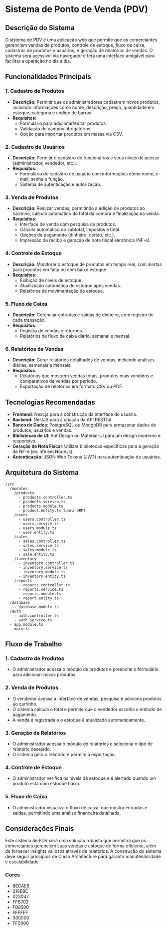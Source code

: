 # Sistema de Ponto de Venda (PDV)

## Descrição do Sistema

O sistema de PDV é uma aplicação web que permite que os comerciantes gerenciem vendas de produtos, controle de estoque, fluxo de caixa, cadastros de produtos e usuários, e geração de relatórios de vendas. O sistema será acessível via navegador e terá uma interface amigável para facilitar a operação no dia a dia.

## Funcionalidades Principais

### 1. Cadastro de Produtos

- **Descrição**: Permitir que os administradores cadastrem novos produtos, incluindo informações como nome, descrição, preço, quantidade em estoque, categoria e código de barras.
- **Requisitos**:
  - Formulário para adicionar/editar produtos.
  - Validação de campos obrigatórios.
  - Opção para importar produtos em massa via CSV.

### 2. Cadastro de Usuários

- **Descrição**: Permitir o cadastro de funcionários e seus níveis de acesso (administrador, vendedor, etc.).
- **Requisitos**:
  - Formulário de cadastro de usuário com informações como nome, e-mail, senha e função.
  - Sistema de autenticação e autorização.

### 3. Venda de Produtos

- **Descrição**: Realizar vendas, permitindo a adição de produtos ao carrinho, cálculo automático do total da compra e finalização da venda.
- **Requisitos**:
  - Interface de venda com pesquisa de produtos.
  - Cálculo automático do subtotal, impostos e total.
  - Opções de pagamento (dinheiro, cartão, etc.).
  - Impressão de recibo e geração de nota fiscal eletrônica (NF-e).

### 4. Controle de Estoque

- **Descrição**: Monitorar o estoque de produtos em tempo real, com alertas para produtos em falta ou com baixo estoque.
- **Requisitos**:
  - Exibição de níveis de estoque.
  - Atualização automática do estoque após vendas.
  - Relatórios de movimentação de estoque.

### 5. Fluxo de Caixa

- **Descrição**: Gerenciar entradas e saídas de dinheiro, com registro de cada transação.
- **Requisitos**:
  - Registro de vendas e retornos.
  - Relatórios de fluxo de caixa diário, semanal e mensal.

### 6. Relatórios de Vendas

- **Descrição**: Gerar relatórios detalhados de vendas, incluindo análises diárias, semanais e mensais.
- **Requisitos**:
  - Relatórios que mostrem vendas totais, produtos mais vendidos e comparativos de vendas por período.
  - Exportação de relatórios em formato CSV ou PDF.

## Tecnologias Recomendadas

- **Frontend**: Next.js para a construção da interface do usuário.
- **Backend**: NestJS para a criação da API RESTful.
- **Banco de Dados**: PostgreSQL ou MongoDB para armazenar dados de produtos, usuários e vendas.
- **Bibliotecas de UI**: Ant Design ou Material-UI para um design moderno e responsivo.
- **Geração de Nota Fiscal**: Utilizar bibliotecas específicas para a geração de NF-e (ex: nfe em Node.js).
- **Autenticação**: JSON Web Tokens (JWT) para autenticação de usuários.

## Arquitetura do Sistema

```plaintext
/src
  /modules
    /products
      - products.controller.ts
      - products.service.ts
      - products.module.ts
      - product.entity.ts (para ORM)
    /users
      - users.controller.ts
      - users.service.ts
      - users.module.ts
      - user.entity.ts
    /sales
      - sales.controller.ts
      - sales.service.ts
      - sales.module.ts
      - sale.entity.ts
    /inventory
      - inventory.controller.ts
      - inventory.service.ts
      - inventory.module.ts
      - inventory.entity.ts
    /reports
      - reports.controller.ts
      - reports.service.ts
      - reports.module.ts
      - report.entity.ts
  /database
    - database.module.ts
  /auth
    - auth.controller.ts
    - auth.service.ts
  - app.module.ts
  - main.ts
```

## Fluxo de Trabalho

### 1. Cadastro de Produtos
- O administrador acessa o módulo de produtos e preenche o formulário para adicionar novos produtos.

### 2. Venda de Produtos
- O vendedor acessa a interface de vendas, pesquisa e adiciona produtos ao carrinho.
- O sistema calcula o total e permite que o vendedor escolha o método de pagamento.
- A venda é registrada e o estoque é atualizado automaticamente.

### 3. Geração de Relatórios
- O administrador acessa o módulo de relatórios e seleciona o tipo de relatório desejado.
- O sistema gera o relatório e permite a exportação.

### 4. Controle de Estoque
- O administrador verifica os níveis de estoque e é alertado quando um produto está com estoque baixo.

### 5. Fluxo de Caixa
- O administrador visualiza o fluxo de caixa, que mostra entradas e saídas, permitindo uma análise financeira detalhada.

## Considerações Finais
Este sistema de PDV será uma solução robusta que permitirá que os comerciantes gerenciem suas vendas e estoque de forma eficiente, além de fornecer insights valiosos através de relatórios. A construção do sistema deve seguir princípios de Clean Architecture para garantir manutenibilidade e escalabilidade.

### Cores
 - 8ECAE6
 - 219EBC
 - 023047
 - FFB703
 - FB8500
 - FFFFFF
 - 000000
 - FF0000
